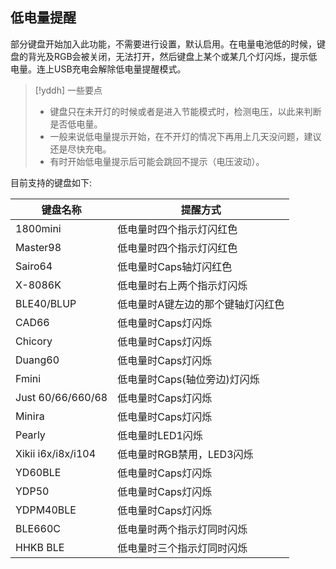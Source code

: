 ## 低电量提醒
部分键盘开始加入此功能，不需要进行设置，默认启用。在电量电池低的时候，键盘的背光及RGB会被关闭，无法打开，然后键盘上某个或某几个灯闪烁，提示低电量。连上USB充电会解除低电量提醒模式。

> [!yddh] 一些要点
> - 键盘只在未开灯的时候或者是进入节能模式时，检测电压，以此来判断是否低电量。
> - 一般来说低电量提示开始，在不开灯的情况下再用上几天没问题，建议还是尽快充电。
> - 有时开始低电量提示后可能会跳回不提示（电压波动）。

目前支持的键盘如下:

| 键盘名称 | 提醒方式 |
| --- | --- |
|1800mini|低电量时四个指示灯闪红色|
|Master98|低电量时四个指示灯闪红色|
|Sairo64|低电量时Caps轴灯闪红色|
|X-8086K|低电量时右上两个指示灯闪烁|
|BLE40/BLUP|低电量时A键左边的那个键轴灯闪红色|
|CAD66|低电量时Caps灯闪烁|
|Chicory|低电量时Caps灯闪烁|
|Duang60|低电量时Caps灯闪烁|
|Fmini|低电量时Caps(轴位旁边)灯闪烁|
|Just 60/66/660/68|低电量时Caps灯闪烁|
|Minira|低电量时Caps灯闪烁|
|Pearly|低电量时LED1闪烁|
|Xikii i6x/i8x/i104|低电量时RGB禁用，LED3闪烁|
|YD60BLE|低电量时Caps灯闪烁|
|YDP50|低电量时Caps灯闪烁|
|YDPM40BLE|低电量时Caps灯闪烁|
|BLE660C|低电量时两个指示灯同时闪烁|
|HHKB BLE|低电量时三个指示灯同时闪烁|

